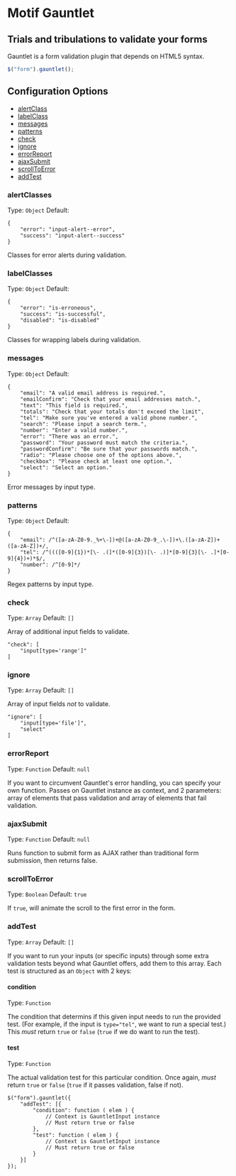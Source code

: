 # Motif Gauntlet
## Trials and tribulations to validate your forms

Gauntlet is a form validation plugin that depends on HTML5 syntax.

```javascript
$("form").gauntlet();
```

## Configuration Options

- [alertClass](#alertclass)
- [labelClass](#labelclass)
- [messages](#messages)
- [patterns](#patterns)
- [check](#check)
- [ignore](#ignore)
- [errorReport](#errorreport)
- [ajaxSubmit](#ajaxsubmit)
- [scrollToError](#scrolltoerror)
- [addTest](#addtest)

### alertClasses

Type: `Object` Default:

    {
        "error": "input-alert--error",
        "success": "input-alert--success"
    }

Classes for error alerts during validation.


### labelClasses

Type: `Object` Default:

    {
        "error": "is-erroneous",
        "success": "is-successful",
        "disabled": "is-disabled"
    }

Classes for wrapping labels during validation.

### messages

Type: `Object` Default:

    {
        "email": "A valid email address is required.",
        "emailConfirm": "Check that your email addresses match.",
        "text": "This field is required.",
        "totals": "Check that your totals don't exceed the limit",
        "tel": "Make sure you've entered a valid phone number.",
        "search": "Please input a search term.",
        "number": "Enter a valid number.",
        "error": "There was an error.",
        "password": "Your password must match the criteria.",
        "passwordConfirm": "Be sure that your passwords match.",
        "radio": "Please choose one of the options above.",
        "checkbox": "Please check at least one option.",
        "select": "Select an option."
    }

Error messages by input type.

### patterns

Type: `Object` Default:

    {
        "email": /^([a-zA-Z0-9._%+\-])+@([a-zA-Z0-9_.\-])+\.([a-zA-Z])+([a-zA-Z])+/,
        "tel": /^((([0-9]{1})*[\- .(]*([0-9]{3})[\- .)]*[0-9]{3}[\- .]*[0-9]{4})+)*$/,
        "number": /^[0-9]*/
    }

Regex patterns by input type.

### check

Type: `Array` Default: `[]`

Array of additional input fields to validate.

    "check": [
        "input[type='range']"
    ]

### ignore

Type: `Array` Default: `[]`

Array of input fields *not* to validate.

    "ignore": [
        "input[type='file']",
        "select"
    ]

### errorReport

Type: `Function` Default: `null`

If you want to circumvent Gauntlet's error handling, you can specify your own function. Passes on Gauntlet instance as context, and 2 parameters: array of elements that pass validation and array of elements that fail validation.

### ajaxSubmit

Type: `Function` Default: `null`

Runs function to submit form as AJAX rather than traditional form submission, then returns false.

### scrollToError

Type: `Boolean` Default: `true`

If `true`, will animate the scroll to the first error in the form.

### addTest

Type: `Array` Default: `[]`

If you want to run your inputs (or specific inputs) through some extra validation tests beyond what Gauntlet offers, add them to this array. Each test is structured as an `Object` with 2 keys:

#### condition

Type: `Function`

The condition that determins if this given input needs to run the provided test. (For example, if the input is `type="tel"`, we want to run a special test.) This *must* return `true` or `false` (`true` if we do want to run the test).

#### test

Type: `Function`

The actual validation test for this particular condition. Once again, *must* return `true` or `false` (`true` if it passes validation, false if not).

    $("form").gauntlet({
	    "addTest": [{
	        "condition": function ( elem ) {
	            // Context is GauntletInput instance
	            // Must return true or false
	        },
	        "test": function ( elem ) {
	            // Context is GauntletInput instance
	            // Must return true or false
	        }
	    }]
	});